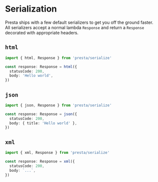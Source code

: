 # Serialization

Presta ships with a few default serializers to get you off the ground faster.
All serializers accept a normal lambda `Response` and return a `Response`
decorated with appropriate headers.

## `html`

```typescript
import { html, Response } from 'presta/serialize'

const response: Response = html({
  statusCode: 200,
  body: 'Hello world',
})
```

## `json`

```typescript
import { json, Response } from 'presta/serialize'

const response: Response = json({
  statusCode: 200,
  body: { title: 'Hello world' },
})
```

## `xml`

```typescript
import { xml, Response } from 'presta/serialize'

const response: Response = xml({
  statusCode: 200,
  body: `...`,
})
```

